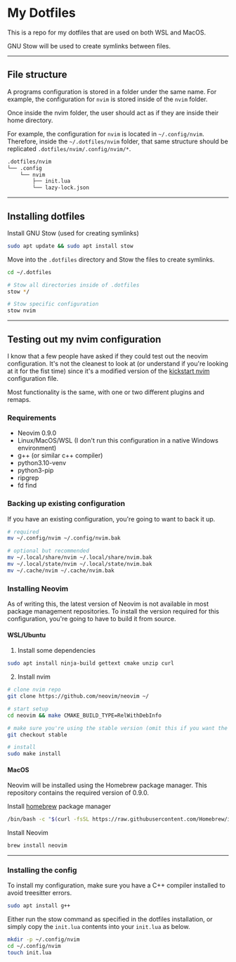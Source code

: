 # My Dotfiles

This is a repo for my dotfiles that are used on both WSL and MacOS.

GNU Stow will be used to create symlinks between files.

---

## File structure

A programs configuration is stored in a folder under the same name.
For example, the configuration for `nvim` is stored inside of the `nvim` folder.

Once inside the nvim folder, the user should act as if they are inside their home directory.

For example, the configuration for `nvim` is located in `~/.config/nvim`. Therefore, inside
the `~/.dotfiles/nvim` folder, that same structure should be replicated `.dotfiles/nvim/.config/nvim/*`.

```bash
.dotfiles/nvim
└── .config
    └── nvim
        ├── init.lua
        └── lazy-lock.json
```

---

## Installing dotfiles

Install GNU Stow (used for creating symlinks)

```bash
sudo apt update && sudo apt install stow
```

Move into the `.dotfiles` directory and Stow the files to create symlinks.

```bash
cd ~/.dotfiles

# Stow all directories inside of .dotfiles
stow */

# Stow specific configuration
stow nvim
```

---

## Testing out my nvim configuration

I know that a few people have asked if they could test out the neovim configuration.
It's not the cleanest to look at (or understand if you're looking at it for the fist time)
since it's a modified version of the [kickstart nvim](https://github.com/nvim-lua/kickstart.nvim)
configuration file.

Most functionality is the same, with one or two different plugins and remaps.

### Requirements

- Neovim 0.9.0
- Linux/MacOS/WSL (I don't run this configuration in a native Windows environment)
- g++ (or similar c++ compiler)
- python3.10-venv
- python3-pip
- ripgrep
- fd find

### Backing up existing configuration

If you have an existing configuration, you're going to want to back it up.

```bash
# required
mv ~/.config/nvim ~/.config/nvim.bak

# optional but recommended
mv ~/.local/share/nvim ~/.local/share/nvim.bak
mv ~/.local/state/nvim ~/.local/state/nvim.bak
mv ~/.cache/nvim ~/.cache/nvim.bak
```

### Installing Neovim

As of writing this, the latest version of Neovim is not available in most package management repositories.
To install the version required for this configuration, you're going to have to build it from source.

#### WSL/Ubuntu

1. Install some dependencies

```bash
sudo apt install ninja-build gettext cmake unzip curl
```

2. Install nvim

```bash
# clone nvim repo
git clone https://github.com/neovim/neovim ~/

# start setup
cd neovim && make CMAKE_BUILD_TYPE=RelWithDebInfo

# make sure you're using the stable version (omit this if you want the dev build)
git checkout stable

# install
sudo make install
```

#### MacOS

Neovim will be installed using the Homebrew package manager. This repository contains the required
version of 0.9.0.

Install [homebrew](https://brew.sh/) package manager

```bash
/bin/bash -c "$(curl -fsSL https://raw.githubusercontent.com/Homebrew/install/HEAD/install.sh)"
```

Install Neovim

```bash
brew install neovim
```

---

### Installing the config

To install my configuration, make sure you have a C++ compiler installed to avoid treesitter errors.

```bash
sudo apt install g++
```

Either run the stow command as specified in the dotfiles installation, or simply copy the `init.lua`
contents into your `init.lua` as below.

```bash
mkdir -p ~/.config/nvim
cd ~/.config/nvim
touch init.lua
```

